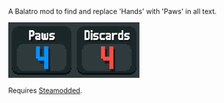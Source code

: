 A Balatro mod to find and replace 'Hands' with 'Paws' in all text.

![a screenshot showing the text "Paws" and "Discards"](screenshot.jpg)

Requires [Steamodded](https://github.com/Steamodded/smods).
